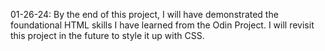 01-26-24:
By the end of this project, I will have demonstrated the foundational HTML skills I have learned from the Odin Project.
I will revisit this project in the future to style it up with CSS.
